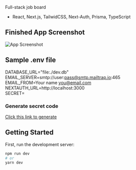 Full-stack job board
- React, Next.js, TailwidCSS, Next-Auth, Prisma, TypeScript

## Finished App Screenshot
![App Screenshot](https://i.ibb.co/KD59Y9C/Screenshot-2023-04-11-at-16-04-09-Software-Developer-Jobs-in-Japan.png)

## Sample .env file
DATABASE_URL="file:./dev.db"<br>
EMAIL_SERVER=smtp://user:pass@smtp.mailtrap.io:465<br>
EMAIL_FROM=Your name <you@email.com><br>
NEXTAUTH_URL=http://localhost:3000<br>
SECRET=<ENTER A UNIQUE STRING HERE>

### Generate secret code
[Click this link to generate](https://generate-secret.vercel.app/32)

## Getting Started

First, run the development server:

```bash
npm run dev
# or
yarn dev
